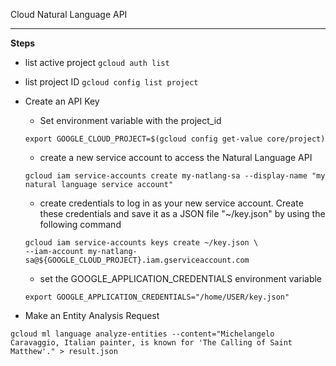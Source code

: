 Cloud Natural Language API
***

**Steps**

- list active project `gcloud auth list`
- list project ID `gcloud config list project`
- Create an API Key
    - Set environment variable with the project_id 
    ```
    export GOOGLE_CLOUD_PROJECT=$(gcloud config get-value core/project)
    ```
    - create a new service account to access the Natural Language API
    ```
    gcloud iam service-accounts create my-natlang-sa --display-name "my natural language service account"
    ```
    - create credentials to log in as your new service account. Create these credentials and save it as a JSON file "~/key.json" by using the following command
    ```
    gcloud iam service-accounts keys create ~/key.json \
  --iam-account my-natlang-sa@${GOOGLE_CLOUD_PROJECT}.iam.gserviceaccount.com
    ```
    - set the GOOGLE_APPLICATION_CREDENTIALS environment variable
    ```
    export GOOGLE_APPLICATION_CREDENTIALS="/home/USER/key.json"
    ```

- Make an Entity Analysis Request
```
gcloud ml language analyze-entities --content="Michelangelo Caravaggio, Italian painter, is known for 'The Calling of Saint Matthew'." > result.json
```
